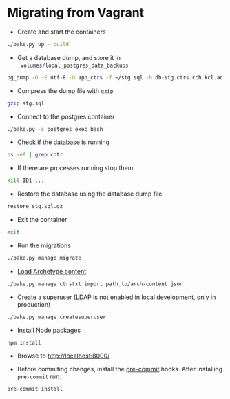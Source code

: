 # Migrating from Vagrant

<!-- https://github.com/pydanny/cookiecutter-django/issues/2444 -->

- Create and start the containers

```bash
./bake.py up --build
```

- Get a database dump, and store it in `.volumes/local_postgres_data_backups`

```bash
pg_dump -O -E utf-8 -U app_ctrs -f ~/stg.sql -h db-stg.ctrs.cch.kcl.ac.uk app_ctrs_stg
```

- Compress the dump file with `gzip`

```bash
gzip stg.sql
```

- Connect to the postgres container

```bash
./bake.py -s postgres exec bash
```

- Check if the database is running

```bash
ps -ef | grep cotr
```

- If there are processes running stop them

```bash
kill ID1 ...
```

- Restore the database using the database dump file

```bash
restore stg.sql.gz
```

- Exit the container

```bash
exit
```

- Run the migrations

```bash
./bake.py manage migrate
```

- [Load Archetype content](https://app.activecollab.com/148987/projects/759/notes?modal=Note-7240-759-0)

```bash
./bake.py manage ctrstxt import path_to/arch-content.json
```

- Create a superuser (LDAP is not enabled in local development, only in production)

```bash
./bake.py manage createsuperuser
```

- Install Node packages

```bash
npm install
```

- Browse to <http://localhost:8000/>

- Before commiting changes, install the [pre-commit](https://pre-commit.com) hooks. After installing `pre-commit` run:

```bash
pre-commit install
```
